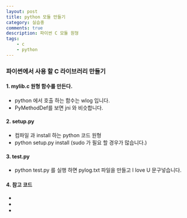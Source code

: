 ```yaml
---
layout: post
title: python 모듈 만들기
category: 실습중
comments: true
description: 파이썬 C 모듈 원형
tags:
    - c
    - python   
---
```


### 파이썬에서 사용 할 C 라이브러리 만들기

#### 1. mylib.c 원형 함수를 만든다.  
  - python 에서 호출 하는 함수는 wlog 입니다. 
  - PyMethodDef를 보면 jni 와 비슷합니다.  

#### 2. setup.py 
  - 컴파일 과 install 하는 python 코드 원형
  - python setup.py install (sudo 가 필요 할 경우가 많습니다.)

#### 3. test.py
  - python test.py 를 실행 하면 pylog.txt 파일을 만들고 I love U 문구넣습니다.
   
#### 4. 참고 코드
  - <script src="https://gist.github.com/pyeongho/09b03c195395e2f8879c5f97686735a5.js"></script>
  - <script src="https://gist.github.com/pyeongho/abcad87180768a30091457630d38dc40.js"></script>
  - <script src="https://gist.github.com/pyeongho/7053f0fb7f15931a82ab927d11a5e206.js"></script>